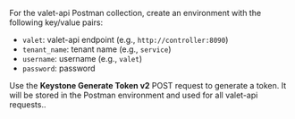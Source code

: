 For the valet-api Postman collection, create an environment with the following key/value pairs:

* ``valet``: valet-api endpoint (e.g., ``http://controller:8090``)
* ``tenant_name``: tenant name (e.g., ``service``)
* ``username``: username (e.g., ``valet``)
* ``password``: password

Use the **Keystone Generate Token v2** POST request to generate a token. It will be stored in the Postman environment and used for all valet-api requests..

